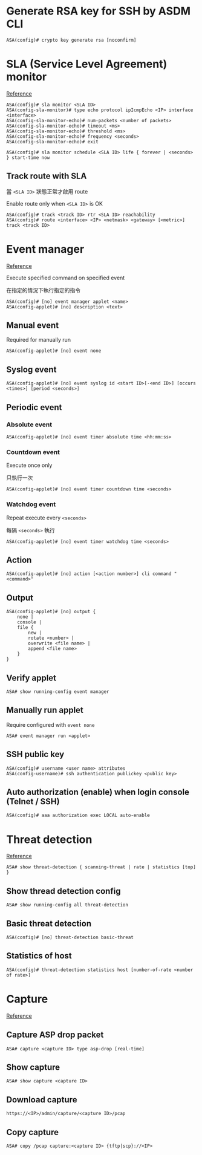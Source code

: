 # Generate RSA key for SSH by ASDM CLI

```
ASA(config)# crypto key generate rsa [noconfirm]
```

# SLA (Service Level Agreement) monitor

[Reference](https://www.cisco.com/c/en/us/support/docs/security/asa-5500-x-series-next-generation-firewalls/118962-configure-asa-00.html)

```
ASA(config)# sla monitor <SLA ID>
ASA(config-sla-monitor)# type echo protocol ipIcmpEcho <IP> interface <interface>
ASA(config-sla-monitor-echo)# num-packets <number of packets>
ASA(config-sla-monitor-echo)# timeout <ms>
ASA(config-sla-monitor-echo)# threshold <ms>
ASA(config-sla-monitor-echo)# frequency <seconds>
ASA(config-sla-monitor-echo)# exit

ASA(config)# sla monitor schedule <SLA ID> life { forever | <seconds> } start-time now
```

## Track route with SLA

當 `<SLA ID>` 狀態正常才啟用 route

Enable route only when `<SLA ID>` is OK

```
ASA(config)# track <track ID> rtr <SLA ID> reachability
ASA(config)# route <interface> <IP> <netmask> <gateway> [<metric>] track <track ID>
```

# Event manager

[Reference](https://www.cisco.com/c/en/us/support/docs/security/adaptive-security-appliance-asa-software/117883-config-eem-00.html)

Execute specified command on specified event

在指定的情況下執行指定的指令

```
ASA(config)# [no] event manager applet <name>
ASA(config-applet)# [no] description <text>
```

## Manual event

Required for manually run

```
ASA(config-applet)# [no] event none
```

## Syslog event

```
ASA(config-applet)# [no] event syslog id <start ID>[-<end ID>] [occurs <times>] [period <seconds>]
```

## Periodic event

### Absolute event

```
ASA(config-applet)# [no] event timer absolute time <hh:mm:ss>
```

### Countdown event

Execute once only

只執行一次

```
ASA(config-applet)# [no] event timer countdown time <seconds>
```

### Watchdog event

Repeat execute every `<seconds>`

每隔 `<seconds>` 執行

```
ASA(config-applet)# [no] event timer watchdog time <seconds>
```

## Action

```
ASA(config-applet)# [no] action [<action number>] cli command "<command>"
```

## Output

```
ASA(config-applet)# [no] output {
    none |
    console |
    file {
        new |
        rotate <number> |
        overwrite <file name> |
        append <file name>
    }
}
```

## Verify applet

```
ASA# show running-config event manager
```

## Manually run applet

Require configured with `event none`
```
ASA# event manager run <applet>
```

## SSH public key
```
ASA(config)# username <user name> attributes
ASA(config-username)# ssh authentication publickey <public key>
```

## Auto authorization (enable) when login console (Telnet / SSH)
```
ASA(config)# aaa authorization exec LOCAL auto-enable
```

# Threat detection

[Reference](https://www.cisco.com/c/en/us/support/docs/security/asa-5500-x-series-next-generation-firewalls/113685-asa-threat-detection.html)

```
ASA# show threat-detection { scanning-threat | rate | statistics [top] }
```

## Show thread detection config

```
ASA# show running-config all threat-detection
```

## Basic threat detection

```
ASA(config)# [no] threat-detection basic-threat
```

## Statistics of host
```
ASA(config)# threat-detection statistics host [number-of-rate <number of rate>]
```

# Capture

[Reference](https://www.cisco.com/c/en/us/support/docs/security/asa-5500-x-series-next-generation-firewalls/118097-configure-asa-00.html)

## Capture ASP drop packet
```
ASA# capture <capture ID> type asp-drop [real-time]
```

## Show capture
```
ASA# show capture <capture ID>
```

## Download capture

```
https://<IP>/admin/capture/<capture ID>/pcap
```

## Copy capture

```
ASA# copy /pcap capture:<capture ID> {tftp|scp}://<IP>
```
